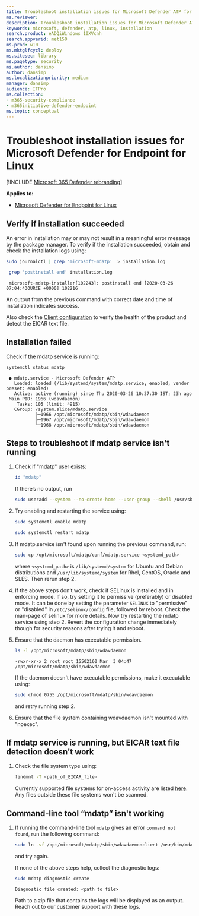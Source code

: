 ```yaml
---
title: Troubleshoot installation issues for Microsoft Defender ATP for Linux
ms.reviewer:
description: Troubleshoot installation issues for Microsoft Defender ATP for Linux
keywords: microsoft, defender, atp, linux, installation
search.product: eADQiWindows 10XVcnh
search.appverid: met150
ms.prod: w10
ms.mktglfcycl: deploy
ms.sitesec: library
ms.pagetype: security
ms.author: dansimp
author: dansimp
ms.localizationpriority: medium
manager: dansimp
audience: ITPro
ms.collection: 
- m365-security-compliance 
- m365initiative-defender-endpoint 
ms.topic: conceptual
---
```


# Troubleshoot installation issues for Microsoft Defender for Endpoint for Linux

[!INCLUDE [Microsoft 365 Defender rebranding](../../includes/microsoft-defender.md)]


**Applies to:**

- [Microsoft Defender for Endpoint for Linux](microsoft-defender-atp-linux.md)

## Verify if installation succeeded

An error in installation may or may not result in a meaningful error message by the package manager. To verify if the installation succeeded, obtain and check the installation logs using:

 ```bash
 sudo journalctl | grep 'microsoft-mdatp'  > installation.log
```
```bash
 grep 'postinstall end' installation.log
```
```Output
 microsoft-mdatp-installer[102243]: postinstall end [2020-03-26 07:04:43OURCE +0000] 102216
 ```

An output from the previous command with correct date and time of installation indicates success.

Also check the [Client configuration](linux-install-manually.md#client-configuration) to verify the health of the product and detect the EICAR text file.

## Installation failed

Check if the mdatp service is running:

```bash
systemctl status mdatp
```
```Output
 ● mdatp.service - Microsoft Defender ATP
   Loaded: loaded (/lib/systemd/system/mdatp.service; enabled; vendor preset: enabled)
   Active: active (running) since Thu 2020-03-26 10:37:30 IST; 23h ago
 Main PID: 1966 (wdavdaemon)
    Tasks: 105 (limit: 4915)
   CGroup: /system.slice/mdatp.service
           ├─1966 /opt/microsoft/mdatp/sbin/wdavdaemon
           ├─1967 /opt/microsoft/mdatp/sbin/wdavdaemon
           └─1968 /opt/microsoft/mdatp/sbin/wdavdaemon
 ```

## Steps to troubleshoot if mdatp service isn't running

1. Check if "mdatp" user exists:
    ```bash
    id "mdatp"
    ```
    If there’s no output, run
    ```bash
    sudo useradd --system --no-create-home --user-group --shell /usr/sbin/nologin mdatp
    ```

2. Try enabling and restarting the service using:
    ```bash
    sudo systemctl enable mdatp
    ```
    ```bash
    sudo systemctl restart mdatp
    ```

3. If mdatp.service isn't found upon running the previous command, run:
    ```bash
    sudo cp /opt/microsoft/mdatp/conf/mdatp.service <systemd_path>
    ```
    where ```<systemd_path>``` is
    ```/lib/systemd/system``` for Ubuntu and Debian distributions and
    ```/usr/lib/systemd/system``` for Rhel, CentOS, Oracle and SLES. 
Then rerun step 2.

4. If the above steps don’t work, check if SELinux is installed and in enforcing mode. If so, try setting it to permissive (preferably) or disabled mode. It can be done by setting the parameter `SELINUX` to "permissive" or "disabled" in `/etc/selinux/config` file, followed by reboot. Check the man-page of selinux for more details.
Now try restarting the mdatp service using step 2. Revert the configuration change immediately though for security reasons after trying it and reboot.

5. Ensure that the daemon has executable permission.
    ```bash
    ls -l /opt/microsoft/mdatp/sbin/wdavdaemon
    ```
    ```Output
    -rwxr-xr-x 2 root root 15502160 Mar  3 04:47 /opt/microsoft/mdatp/sbin/wdavdaemon
    ```
    If the daemon doesn't have executable permissions, make it executable using:
    ```bash
    sudo chmod 0755 /opt/microsoft/mdatp/sbin/wdavdaemon
    ```
    and retry running step 2.

6. Ensure that the file system containing wdavdaemon isn't mounted with "noexec".

## If mdatp service is running, but EICAR text file detection doesn't work

1. Check the file system type using:
    ```bash
    findmnt -T <path_of_EICAR_file>
    ```
    Currently supported file systems for on-access activity are listed [here](microsoft-defender-atp-linux.md#system-requirements). Any files outside these file systems won't be scanned.

## Command-line tool “mdatp” isn't working

1. If running the command-line tool `mdatp` gives an error `command not found`, run the following command:
    ```bash
    sudo ln -sf /opt/microsoft/mdatp/sbin/wdavdaemonclient /usr/bin/mdatp
    ```
    and try again.

    If none of the above steps help, collect the diagnostic logs:
    ```bash
    sudo mdatp diagnostic create
    ```
    ```Output
    Diagnostic file created: <path to file>
    ```
    Path to a zip file that contains the logs will be displayed as an output. Reach out to our customer support with these logs.
